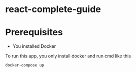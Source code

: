 # react-complete-guide


# Prerequisites
- You installed Docker


To run this app, you only install docker and run cmd like this
```
docker-compose up
```
